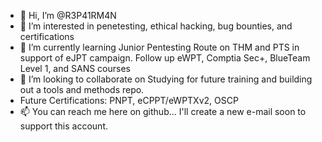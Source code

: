 - 👋 Hi, I’m @R3P41RM4N
- 👀 I’m interested in penetesting, ethical hacking, bug bounties, and certifications
- 🌱 I’m currently learning Junior Pentesting Route on THM and PTS in support of eJPT campaign. Follow up eWPT, Comptia Sec+, BlueTeam Level 1, and SANS courses
- 💞️ I’m looking to collaborate on Studying for future training and building out a tools and methods repo.
- Future Certifications: PNPT, eCPPT/eWPTXv2, OSCP
- 📫 You can reach me here on github... I'll create a new e-mail soon to support this account.

<!---
R3P41RM4N/R3P41RM4N is a ✨ special ✨ repository because its `README.md` (this file) appears on your GitHub profile.
You can click the Preview link to take a look at your changes.
--->

